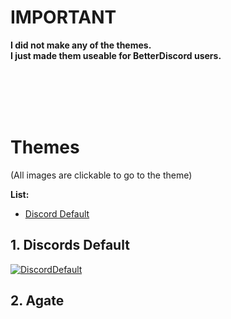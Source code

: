 # **IMPORTANT**

**I did not make any of the themes.  
I just made them useable for BetterDiscord users.**

<br><br><br><br>

# Themes

(All images are clickable to go to the theme)

**List:**
- [Discord Default](#1-discords-default)

## 1. Discords Default
[![DiscordDefault](https://i.imgur.com/6OzMBfO.png)](/themes/hljs-solarized-light.theme.css)

## 2. Agate
